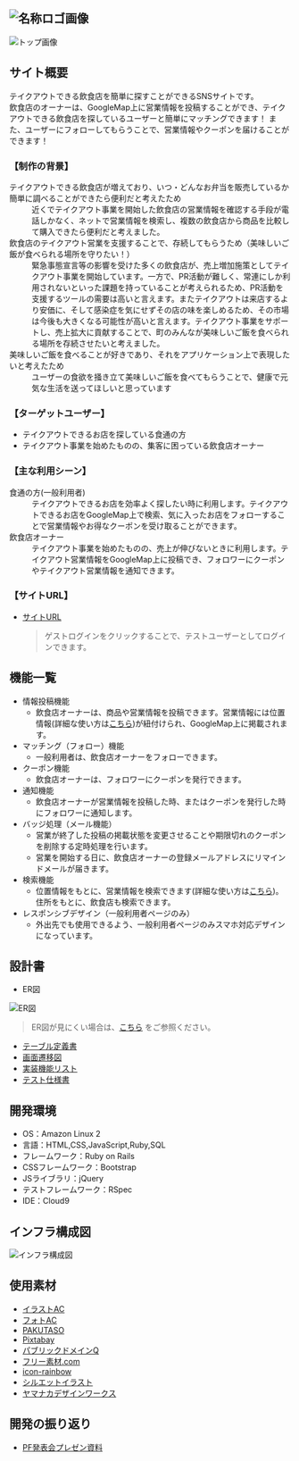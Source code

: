![名称ロゴ画像](https://user-images.githubusercontent.com/102851643/179893309-b9e55c67-44fc-4d9d-bb2e-f98f15107dea.png)
---
![トップ画像](https://user-images.githubusercontent.com/102851643/179878459-8de0615a-b263-4745-9e19-c3ef2ee8ac8c.png)

## サイト概要
テイクアウトできる飲食店を簡単に探すことができるSNSサイトです。<br>
飲食店のオーナーは、GoogleMap上に営業情報を投稿することができ、テイクアウトできる飲食店を探しているユーザーと簡単にマッチングできます！
また、ユーザーにフォローしてもらうことで、営業情報やクーポンを届けることができます！

### 【制作の背景】
<dl>
  <dt>テイクアウトできる飲食店が増えており、いつ・どんなお弁当を販売しているか簡単に調べることができたら便利だと考えたため</dt>
  <dd>近くでテイクアウト事業を開始した飲食店の営業情報を確認する手段が電話しかなく、ネットで営業情報を検索し、複数の飲食店から商品を比較して購入できたら便利だと考えました。</dd>

  <dt>飲食店のテイクアウト営業を支援することで、存続してもらうため（美味しいご飯が食べられる場所を守りたい！）</dt>
  <dd>緊急事態宣言等の影響を受けた多くの飲食店が、売上増加施策としてテイクアウト事業を開始しています。一方で、PR活動が難しく、常連にしか利用されないといった課題を持っていることが考えられるため、PR活動を支援するツールの需要は高いと言えます。またテイクアウトは来店するより安価に、そして感染症を気にせずその店の味を楽しめるため、その市場は今後も大きくなる可能性が高いと言えます。テイクアウト事業をサポートし、売上拡大に貢献することで、町のみんなが美味しいご飯を食べられる場所を存続させたいと考えました。</dd>

  <dt>美味しいご飯を食べることが好きであり、それをアプリケーション上で表現したいと考えたため</dt>
  <dd>ユーザーの食欲を掻き立て美味しいご飯を食べてもらうことで、健康で元気な生活を送ってほしいと思っています</dd>
</dl>

### 【ターゲットユーザー】
- テイクアウトできるお店を探している食通の方
- テイクアウト事業を始めたものの、集客に困っている飲食店オーナー

### 【主な利用シーン】
<dl>
  <dt>食通の方(一般利用者)</dt>
  <dd>テイクアウトできるお店を効率よく探したい時に利用します。テイクアウトできるお店をGoogleMap上で検索、気に入ったお店をフォローすることで営業情報やお得なクーポンを受け取ることができます。</dd>
  <dt>飲食店オーナー</dt>
  <dd>テイクアウト事業を始めたものの、売上が伸びないときに利用します。テイクアウト営業情報をGoogleMap上に投稿でき、フォロワーにクーポンやテイクアウト営業情報を通知できます。</dd>
</dl>

### 【サイトURL】
- [サイトURL](https://bentoeats.net/)
  > ゲストログインをクリックすることで、テストユーザーとしてログインできます。

## 機能一覧
- 情報投稿機能
  * 飲食店オーナーは、商品や営業情報を投稿できます。営業情報には位置情報(詳細な使い方は[こちら](https://speakerdeck.com/shinchan12345678/yin-shi-dian-onashi-ifang-suraito))が紐付けられ、GoogleMap上に掲載されます。
- マッチング（フォロー）機能
  * 一般利用者は、飲食店オーナーをフォローできます。
- クーポン機能
  * 飲食店オーナーは、フォロワーにクーポンを発行できます。
- 通知機能
  * 飲食店オーナーが営業情報を投稿した時、またはクーポンを発行した時にフォロワーに通知します。
- バッジ処理（メール機能）
  * 営業が終了した投稿の掲載状態を変更させることや期限切れのクーポンを削除する定時処理を行います。
  * 営業を開始する日に、飲食店オーナーの登録メールアドレスにリマインドメールが届きます。
- 検索機能
  * 位置情報をもとに、営業情報を検索できます(詳細な使い方は[こちら](https://speakerdeck.com/shinchan12345678/webapurimatupufalseshi-ifang-ban-li-yong-zhe-yong))。住所をもとに、飲食店も検索できます。
- レスポンシブデザイン（一般利用者ページのみ）
  * 外出先でも使用できるよう、一般利用者ページのみスマホ対応デザインになっています。

## 設計書
- ER図

![ER図](https://user-images.githubusercontent.com/102851643/179388943-49b33060-1d28-430e-b3e4-0e5bedf6caf1.jpg)
  >ER図が見にくい場合は、[こちら](https://drive.google.com/file/d/190SQWqajMvwmHvLalG3qwr6rYdJWSofj/view?usp=sharing) をご参照ください。
- [テーブル定義書](https://docs.google.com/spreadsheets/d/18Yz6ZwXigmcGdX10d_hcda0BXtH84INP/edit#gid=756628059)
- [画面遷移図](https://app.diagrams.net/#G1Nx-DLpkUmvxsOb35LBmMwi-6tPtv8VAF)
- [実装機能リスト](https://docs.google.com/spreadsheets/d/1-tDZI9Rpfst4rsdmH9qJW98YLsRyt5mre5MyCzAXBeE/edit#gid=1898975908)
- [テスト仕様書](https://docs.google.com/spreadsheets/d/1QgoErg15MSbFttV0-vBXiY01oHu-2CYr/edit#gid=547097470)


## 開発環境
- OS：Amazon Linux 2
- 言語：HTML,CSS,JavaScript,Ruby,SQL
- フレームワーク：Ruby on Rails
- CSSフレームワーク：Bootstrap
- JSライブラリ：jQuery
- テストフレームワーク：RSpec
- IDE：Cloud9

## インフラ構成図
![インフラ構成図](https://user-images.githubusercontent.com/102851643/179396327-40c6edfd-30f4-4be1-8d90-43f26c4781ed.jpg)

## 使用素材
- [イラストAC](https://www.ac-illust.com/)
- [フォトAC](https://en.photo-ac.com/)
- [PAKUTASO](https://www.pakutaso.com/)
- [Pixtabay](https://pixabay.com/ja/)
- [パブリックドメインQ](https://publicdomainq.net/)
- [フリー素材.com](https://free-materials.com/)
- [icon-rainbow](https://icon-rainbow.com/)
- [シルエットイラスト](https://www.silhouette-illust.com/)
- [ヤマナカデザインワークス](http://ymnk-design.com/12-2/)

## 開発の振り返り
- [PF発表会プレゼン資料](https://speakerdeck.com/shinchan12345678/kai-fa-zhen-rifan-ri)

